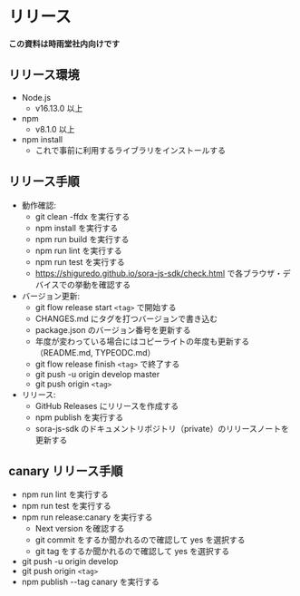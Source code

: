 # リリース

**この資料は時雨堂社内向けです**

## リリース環境

- Node.js
    - v16.13.0 以上
- npm
    - v8.1.0 以上
- npm install
    - これで事前に利用するライブラリをインストールする


## リリース手順

- 動作確認:
  - git clean -ffdx を実行する
  - npm install を実行する
  - npm run build を実行する
  - npm run lint を実行する
  - npm run test を実行する
  - https://shiguredo.github.io/sora-js-sdk/check.html で各ブラウザ・デバイスでの挙動を確認する
- バージョン更新:
  - git flow release start `<tag>` で開始する
  - CHANGES.md にタグを打つバージョンで書き込む
  - package.json のバージョン番号を更新する
  - 年度が変わっている場合にはコピーライトの年度も更新する（README.md, TYPEODC.md）
  - git flow release finish `<tag>` で終了する
  - git push -u origin develop master
  - git push origin `<tag>`
- リリース:
  - GitHub Releases にリリースを作成する
  - npm publish を実行する
  - sora-js-sdk のドキュメントリポジトリ（private）のリリースノートを更新する

## canary リリース手順

- npm run lint を実行する
- npm run test を実行する
- npm run release:canary を実行する
    - Next version を確認する
    - git commit をするか聞かれるので確認して yes を選択する
    - git tag をするか聞かれるので確認して yes を選択する
- git push -u origin develop
- git push origin `<tag>`
- npm publish --tag canary を実行する
